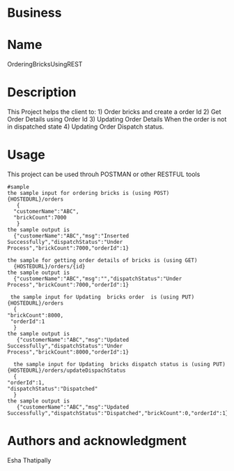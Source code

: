# Business

# Name
  OrderingBricksUsingREST
  
# Description
  This Project helps the client to:
    1) Order bricks and create a order Id
    2) Get Order Details using Order Id
    3) Updating Order Details When the order is not in dispatched state
    4) Updating Order Dispatch status.

# Usage
  This project can be used throuh POSTMAN or other RESTFUL tools
  
    #sample
    the sample input for ordering bricks is (using POST)
    {HOSTEDURL}/orders
       {
      "customerName":"ABC",
      "brickCount":7000
       }
    the sample output is 
      {"customerName":"ABC","msg":"Inserted Successfully","dispatchStatus":"Under Process","brickCount":7000,"orderId":1}
      
    the sample for getting order details of bricks is (using GET)
      {HOSTEDURL}/orders/{id}       
    the sample output is 
      {"customerName":"ABC","msg":"","dispatchStatus":"Under Process","brickCount":7000,"orderId":1}
      
     the sample input for Updating  bricks order  is (using PUT)
    {HOSTEDURL}/orders
      {
    "brickCount":8000,
     "orderId":1
      }
    the sample output is 
       {"customerName":"ABC","msg":"Updated Successfully","dispatchStatus":"Under Process","brickCount":8000,"orderId":1}
       
      the sample input for Updating  bricks dispatch status is (using PUT)
    {HOSTEDURL}/orders/updateDispachStatus
      {
    "orderId":1,
    "dispatchStatus":"Dispatched"
      }
    the sample output is 
       {"customerName":"ABC","msg":"Updated Successfully","dispatchStatus":"Dispatched","brickCount":0,"orderId":1}
       
       
    
    
   
# Authors and acknowledgment   
  Esha Thatipally
  
#  
